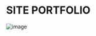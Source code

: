 # SITE PORTFOLIO

![image](https://github.com/jpgercc/portfolio/assets/115590969/7c5deca8-7e9c-4739-92e2-249a2c0febfb)
